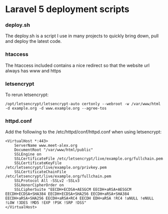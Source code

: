 # Laravel 5 deployment scripts

### deploy.sh

The deploy.sh is a script I use in many projects to quickly bring down, pull and deploy the latest code.

### htaccess

The htaccess included contains a nice redirect so that the website url always has www and https

### letsencrypt

To rerun letsencrypt:

```
/opt/letsencrypt/letsencrypt-auto certonly --webroot -w /var/www/html -d example.org -d www.example.org --agree-tos
```

### httpd.conf

Add the following to the /etc/httpd/conf/httpd.conf when using letsencrypt:

```
<VirtualHost *:443>
    ServerName www.meet-alex.org
    DocumentRoot "/var/www/html/public"
    SSLEngine on
    SSLCertificateFile /etc/letsencrypt/live/example.org/fullchain.pem
    SSLCertificateKeyFile /etc/letsencrypt/live/example.org/privkey.pem
    SSLCertificateChainFile /etc/letsencrypt/live/example.org/fullchain.pem
    SSLProtocol All -SSLv2 -SSLv3
    SSLHonorCipherOrder on
    SSLCipherSuite "EECDH+ECDSA+AESGCM EECDH+aRSA+AESGCM EECDH+ECDSA+SHA384 EECDH+ECDSA+SHA256 EECDH+aRSA+SHA384 EECDH+aRSA+SHA256 EECDH+aRSA+RC4 EECDH EDH+aRSA !RC4 !aNULL !eNULL !LOW !3DES !MD5 !EXP !PSK !SRP !DSS"
</VirtualHost>
```